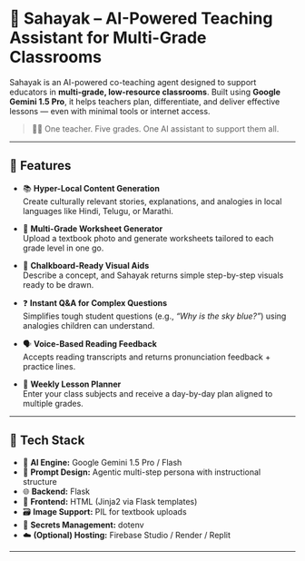 # 🧠 Sahayak – AI-Powered Teaching Assistant for Multi-Grade Classrooms

Sahayak is an AI-powered co-teaching agent designed to support educators in **multi-grade, low-resource classrooms**. Built using **Google Gemini 1.5 Pro**, it helps teachers plan, differentiate, and deliver effective lessons — even with minimal tools or internet access.

> 👩‍🏫 One teacher. Five grades. One AI assistant to support them all.

---

## 🌟 Features

- 📚 **Hyper-Local Content Generation**  
  Create culturally relevant stories, explanations, and analogies in local languages like Hindi, Telugu, or Marathi.

- 🧠 **Multi-Grade Worksheet Generator**  
  Upload a textbook photo and generate worksheets tailored to each grade level in one go.

- 🎨 **Chalkboard-Ready Visual Aids**  
  Describe a concept, and Sahayak returns simple step-by-step visuals ready to be drawn.

- ❓ **Instant Q&A for Complex Questions**  
  Simplifies tough student questions (e.g., *“Why is the sky blue?”*) using analogies children can understand.

- 🗣️ **Voice-Based Reading Feedback**  
  Accepts reading transcripts and returns pronunciation feedback + practice lines.

- 📅 **Weekly Lesson Planner**  
  Enter your class subjects and receive a day-by-day plan aligned to multiple grades.

---

## 🔧 Tech Stack

- 🤖 **AI Engine:** Google Gemini 1.5 Pro / Flash  
- 🧠 **Prompt Design:** Agentic multi-step persona with instructional structure  
- 🌐 **Backend:** Flask  
- 🎨 **Frontend:** HTML (Jinja2 via Flask templates)  
- 🗃️ **Image Support:** PIL for textbook uploads  
- 🔐 **Secrets Management:** dotenv  
- ☁️ **(Optional) Hosting:** Firebase Studio / Render / Replit

---


